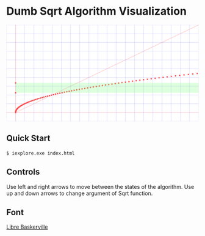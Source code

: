 # Dumb Sqrt Algorithm Visualization

[![thumbnail](thumbnail.png)](http://tsoding.org/dumb-sqrt/)

## Quick Start

```console
$ iexplore.exe index.html
```

## Controls

Use left and right arrows to move between the states of the algorithm.
Use up and down arrows to change argument of Sqrt function.

## Font

[Libre Baskerville](https://github.com/impallari/Libre-Baskerville)
